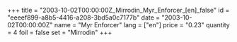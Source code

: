 +++
title = "2003-10-02T00:00:00Z_Mirrodin_Myr_Enforcer_[en]_false"
id = "eeeef899-a8b5-4416-a208-3bd5a0c7177b"
date = "2003-10-02T00:00:00Z"
name = "Myr Enforcer"
lang = ["en"]
price = "0.23"
quantity = 4
foil = false
set = "Mirrodin"
+++

